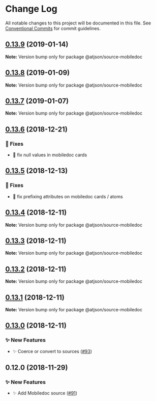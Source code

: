 # Change Log

All notable changes to this project will be documented in this file.
See [Conventional Commits](https://conventionalcommits.org) for commit guidelines.

## [0.13.9](https://github.com/CondeNast-Copilot/atjson/compare/@atjson/source-mobiledoc@0.13.8...@atjson/source-mobiledoc@0.13.9) (2019-01-14)

**Note:** Version bump only for package @atjson/source-mobiledoc





## [0.13.8](https://github.com/CondeNast-Copilot/atjson/compare/@atjson/source-mobiledoc@0.13.7...@atjson/source-mobiledoc@0.13.8) (2019-01-09)

**Note:** Version bump only for package @atjson/source-mobiledoc





## [0.13.7](https://github.com/CondeNast-Copilot/atjson/compare/@atjson/source-mobiledoc@0.13.6...@atjson/source-mobiledoc@0.13.7) (2019-01-07)

**Note:** Version bump only for package @atjson/source-mobiledoc





## [0.13.6](https://github.com/CondeNast-Copilot/atjson/compare/@atjson/source-mobiledoc@0.13.5...@atjson/source-mobiledoc@0.13.6) (2018-12-21)


### 🐛 Fixes

* 🐛 fix null values in mobiledoc cards



## [0.13.5](https://github.com/CondeNast-Copilot/atjson/compare/@atjson/source-mobiledoc@0.13.4...@atjson/source-mobiledoc@0.13.5) (2018-12-13)


### 🐛 Fixes

* 🐛 fix prefixing attributes on mobiledoc cards / atoms



## [0.13.4](https://github.com/CondeNast-Copilot/atjson/compare/@atjson/source-mobiledoc@0.13.3...@atjson/source-mobiledoc@0.13.4) (2018-12-11)

**Note:** Version bump only for package @atjson/source-mobiledoc





## [0.13.3](https://github.com/CondeNast-Copilot/atjson/compare/@atjson/source-mobiledoc@0.13.2...@atjson/source-mobiledoc@0.13.3) (2018-12-11)

**Note:** Version bump only for package @atjson/source-mobiledoc





## [0.13.2](https://github.com/CondeNast-Copilot/atjson/compare/@atjson/source-mobiledoc@0.13.1...@atjson/source-mobiledoc@0.13.2) (2018-12-11)

**Note:** Version bump only for package @atjson/source-mobiledoc





## [0.13.1](https://github.com/CondeNast-Copilot/atjson/compare/@atjson/source-mobiledoc@0.13.0...@atjson/source-mobiledoc@0.13.1) (2018-12-11)

**Note:** Version bump only for package @atjson/source-mobiledoc





## [0.13.0](https://github.com/CondeNast-Copilot/atjson/compare/@atjson/source-mobiledoc@0.12.0...@atjson/source-mobiledoc@0.13.0) (2018-12-11)


### ✨ New Features

* ✨ Coerce or convert to sources ([#93](https://github.com/CondeNast-Copilot/atjson/issues/93))



## 0.12.0 (2018-11-29)


### ✨ New Features

* ✨ Add Mobiledoc source ([#91](https://github.com/CondeNast-Copilot/atjson/issues/91))
